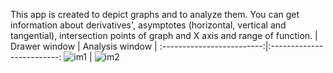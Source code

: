 
This app is created to depict graphs and to analyze them. You can get information about derivatives', asymptotes (horizontal, vertical and tangential), intersection points of graph and X axis and range of function.
| Drawer window | Analysis window |
:-------------------------:|:-------------------------:
![im1](https://user-images.githubusercontent.com/55272228/119273743-faeaed00-bc14-11eb-9091-df8b83f91312.jpg) | ![im2](https://user-images.githubusercontent.com/55272228/119273747-fd4d4700-bc14-11eb-83e9-ac280e12b848.jpg)



